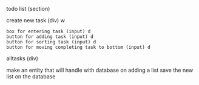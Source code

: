 <!-- make todo -->
<!-- make todoList -->

todo list (section)

create new task (div) w

    box for entering task (input) d
    button for adding task (input) d
    button for sorting task (input) d
    button for moving completing task to bottom (input) d

alltasks (div)

make an entity that will handle with database
on adding a list save the new list on the database
